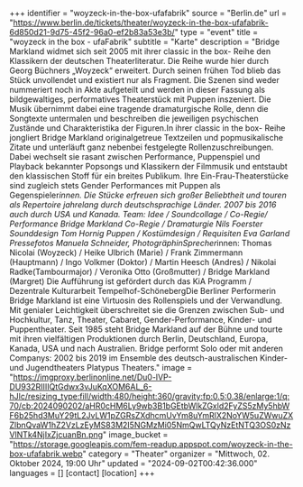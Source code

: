 +++
identifier = "woyzeck-in-the-box-ufafabrik"
source = "Berlin.de"
url = "https://www.berlin.de/tickets/theater/woyzeck-in-the-box-ufafabrik-6d850d21-9d75-45f2-96a0-ef2b83a53e3b/"
type = "event"
title = "woyzeck in the box - ufaFabrik"
subtitle = "Karte"
description = "Bridge Markland widmet sich seit 2005 mit ihrer classic in the box- Reihe den Klassikern der deutschen Theaterliteratur. Die Reihe wurde hier durch Georg Büchners „Woyzeck“ erweitert. Durch seinen frühen Tod blieb das Stück unvollendet und existiert nur als Fragment. Die Szenen sind weder nummeriert noch in Akte aufgeteilt und werden in dieser Fassung als bildgewaltiges, performatives Theaterstück mit Puppen inszeniert. Die Musik übernimmt dabei eine tragende dramaturgische Rolle, denn die Songtexte untermalen und beschreiben die jeweiligen psychischen Zustände und Charakteristika der Figuren.In ihrer classic in the box- Reihe jongliert Bridge Markland originalgetreue Textzeilen und popmusikalische Zitate und unterläuft ganz nebenbei festgelegte Rollenzuschreibungen. Dabei wechselt sie rasant zwischen Performance, Puppenspiel und Playback bekannter Popsongs und Klassikern der Filmmusik und entstaubt den klassischen Stoff für ein breites Publikum. Ihre Ein-Frau-Theaterstücke sind zugleich stets Gender Performances mit Puppen als Gegenspieler*innen. Die Stücke erfreuen sich großer Beliebtheit und touren als Repertoire jahrelang durch deutschsprachige Länder. 2007 bis 2016 auch durch USA und Kanada. Team: Idee / Soundcollage / Co-Regie/ Performance Bridge Markland Co-Regie / Dramaturgie Nils Foerster Sounddesign Tom Hornig Puppen / Kostümdesign / Requisiten Eva Garland Pressefotos Manuela Schneider, PhotogräphinSprecher*innen: Thomas Nicolai (Woyzeck) / Heike Ulbrich (Marie) / Frank Zimmermann (Hauptmann) / Ingo Volkmer (Doktor) / Martin Heesch (Andres) / Nikolai Radke(Tambourmajor) / Veronika Otto (Großmutter) / Bridge Markland (Margret) Die Aufführung ist gefördert durch das KiA Programm / Dezentrale Kulturarbeit Tempelhof-SchönebergDie Berliner Performerin Bridge Markland ist eine Virtuosin des Rollenspiels und der Verwandlung. Mit genialer Leichtigkeit überschreitet sie die Grenzen zwischen Sub- und Hochkultur, Tanz, Theater, Cabaret, Gender-Performance, Kinder- und Puppentheater. Seit 1985 steht Bridge Markland auf der Bühne und tourte mit ihren vielfältigen Produktionen durch Berlin, Deutschland, Europa, Kanada, USA und nach Australien. Bridge performt Solo oder mit anderen Companys: 2002 bis 2019 im Ensemble des deutsch-australischen Kinder- und Jugendtheaters Platypus Theaters."
image = "https://imgproxy.berlinonline.net/Du0-lVP-DU932RIIIIQtGdwx3vJuKqXOM6AL_6-hJlc/resizing_type:fill/width:480/height:360/gravity:fp:0.5:0.38/enlarge:1/q:70/cb:2024090202/aHR0cHM6Ly9wb3B1bGEtbWlkZGxld2FyZS5zMy5hbWF6b25hd3MuY29tL2JvLW1pZGRsZXdhcmUvYm8uYmRlX2NoYW5uZWwuZXZlbnQvaW1hZ2VzLzEyMS83M2I5NGMzMi05NmQwLTQyNzEtNTQ3OS0zNzVlNTk4NjIxZjcuanBn.png"
image_bucket = "https://storage.googleapis.com/fem-readup.appspot.com/woyzeck-in-the-box-ufafabrik.webp"
category = "Theater"
organizer = "Mittwoch, 02. Oktober 2024, 19:00 Uhr"
updated = "2024-09-02T00:42:36.000"
languages = []
[contact]
[location]
+++